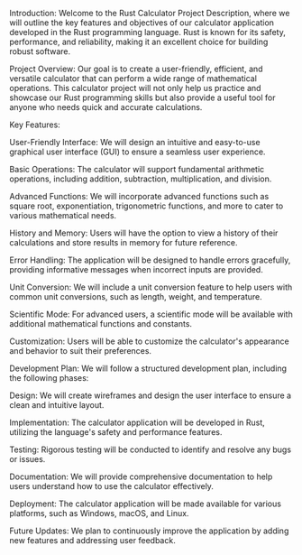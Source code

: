 Introduction:
Welcome to the Rust Calculator Project Description, where we will outline the key features and objectives of our calculator application developed in the Rust programming language. Rust is known for its safety, performance, and reliability, making it an excellent choice for building robust software.

Project Overview:
Our goal is to create a user-friendly, efficient, and versatile calculator that can perform a wide range of mathematical operations. This calculator project will not only help us practice and showcase our Rust programming skills but also provide a useful tool for anyone who needs quick and accurate calculations.

Key Features:

User-Friendly Interface: We will design an intuitive and easy-to-use graphical user interface (GUI) to ensure a seamless user experience.

Basic Operations: The calculator will support fundamental arithmetic operations, including addition, subtraction, multiplication, and division.

Advanced Functions: We will incorporate advanced functions such as square root, exponentiation, trigonometric functions, and more to cater to various mathematical needs.

History and Memory: Users will have the option to view a history of their calculations and store results in memory for future reference.

Error Handling: The application will be designed to handle errors gracefully, providing informative messages when incorrect inputs are provided.

Unit Conversion: We will include a unit conversion feature to help users with common unit conversions, such as length, weight, and temperature.

Scientific Mode: For advanced users, a scientific mode will be available with additional mathematical functions and constants.

Customization: Users will be able to customize the calculator's appearance and behavior to suit their preferences.

Development Plan:
We will follow a structured development plan, including the following phases:

Design: We will create wireframes and design the user interface to ensure a clean and intuitive layout.

Implementation: The calculator application will be developed in Rust, utilizing the language's safety and performance features.

Testing: Rigorous testing will be conducted to identify and resolve any bugs or issues.

Documentation: We will provide comprehensive documentation to help users understand how to use the calculator effectively.

Deployment: The calculator application will be made available for various platforms, such as Windows, macOS, and Linux.

Future Updates: We plan to continuously improve the application by adding new features and addressing user feedback.
